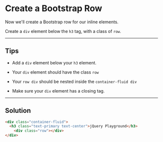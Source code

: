 # Create a Bootstrap Row

Now we'll create a Bootstrap row for our inline elements.

Create a `div` element below the `h3` tag, with a class of `row`.

---

## Tips

- Add a `div` element below your `h3` element.

- Your `div` element should have the class `row`

- Your `row div` should be nested inside the `container-fluid div`

- Make sure your `div` element has a closing tag.

---

## Solution

```html
<div class="container-fluid">
  <h3 class="text-primary text-center">jQuery Playground</h3>
    <div class="row"></div>
</div>
```